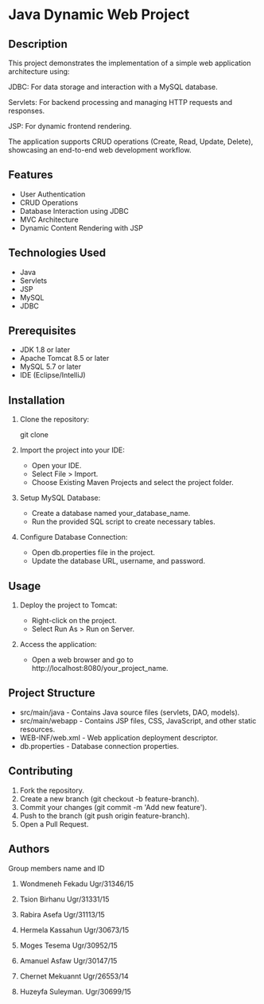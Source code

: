 # Java Dynamic Web Project

## Description
This project demonstrates the implementation of a simple web application architecture using:

JDBC: For data storage and interaction with a MySQL database.

Servlets: For backend processing and managing HTTP requests and responses.

JSP: For dynamic frontend rendering.

The application supports CRUD operations (Create, Read, Update, Delete), showcasing an end-to-end web development workflow.

## Features
- User Authentication
- CRUD Operations
- Database Interaction using JDBC
- MVC Architecture
- Dynamic Content Rendering with JSP

## Technologies Used
- Java
- Servlets
- JSP
- MySQL
- JDBC

## Prerequisites
- JDK 1.8 or later
- Apache Tomcat 8.5 or later
- MySQL 5.7 or later
- IDE (Eclipse/IntelliJ)


## Installation
1. Clone the repository:
  
   git clone <repository-url>
   
2. Import the project into your IDE:
   - Open your IDE.
   - Select File > Import.
   - Choose Existing Maven Projects and select the project folder.

3. Setup MySQL Database:
   - Create a database named your_database_name.
   - Run the provided SQL script to create necessary tables.

4. Configure Database Connection:
   - Open db.properties file in the project.
   - Update the database URL, username, and password.

## Usage
1. Deploy the project to Tomcat:
   - Right-click on the project.
   - Select Run As > Run on Server.

2. Access the application:
   - Open a web browser and go to http://localhost:8080/your_project_name.

## Project Structure
- src/main/java - Contains Java source files (servlets, DAO, models).
- src/main/webapp - Contains JSP files, CSS, JavaScript, and other static resources.
- WEB-INF/web.xml - Web application deployment descriptor.
- db.properties - Database connection properties.

## Contributing
1. Fork the repository.
2. Create a new branch (git checkout -b feature-branch).
3. Commit your changes (git commit -m 'Add new feature').
4. Push to the branch (git push origin feature-branch).
5. Open a Pull Request.


## Authors
Group members name and ID

1. Wondmeneh Fekadu        Ugr/31346/15

2. Tsion Birhanu          Ugr/31331/15

3. Rabira Asefa            Ugr/31113/15

4. Hermela Kassahun        Ugr/30673/15

5. Moges Tesema            Ugr/30952/15

6. Amanuel Asfaw           Ugr/30147/15

7. Chernet Mekuannt        Ugr/26553/14

8. Huzeyfa Suleyman.       Ugr/30699/15
